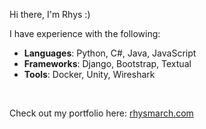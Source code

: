 Hi there, I'm Rhys :)

I have experience with the following:

- **Languages**: Python, C#, Java, JavaScript
- **Frameworks**: Django, Bootstrap, Textual
- **Tools**: Docker, Unity, Wireshark
<br>

Check out my portfolio here: [rhysmarch.com](https://rhysmarch.com/)

